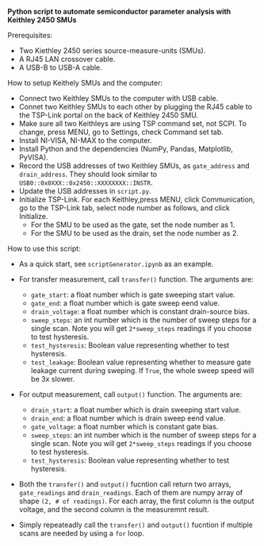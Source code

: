 **Python script to automate semiconductor parameter analysis with Keithley 2450 SMUs**

Prerequisites:
- Two Kiethley 2450 series source-measure-units (SMUs). 
- A RJ45 LAN crossover cable.
- A USB-B to USB-A cable.

How to setup Keithely SMUs and the computer:

- Connect two Keithley SMUs to the computer with USB cable.
- Connet two Keithley SMUs to each other by plugging the RJ45 cable to the TSP-Link portal on the back of Keithley 2450 SMU.
- Make sure all two Keithleys are using TSP command set, not SCPI. To change, press MENU, go to Settings, check Command set tab.
- Install NI-VISA, NI-MAX to the computer.
- Install Python and the dependencies (NumPy, Pandas, Matplotlib, PyVISA).
- Record the USB addresses of two Keithley SMUs, as `gate_address` and `drain_address`. They should look similar to `USB0::0x0XXX::0x2450::XXXXXXXX::INSTR`.
- Update the USB addresses in `script.py`.
- Initialize TSP-Link. For each Keithley,press MENU, click Communication, go to the TSP-Link tab, select node number as follows, and click Initialize.
  - For the SMU to be used as the gate, set the node number as 1.
  - For the SMU to be used as the drain, set the node number as 2.

How to use this script:
- As a quick start, see `scriptGenerator.ipynb` as an example.
- For transfer measurement, call `transfer()` function. The arguments are:
  - `gate_start`: a float number which is gate sweeping start value.
  - `gate_end`: a float number which is gate sweep eend value.
  - `drain_voltage`: a float number which is constant drain-source bias.
  - `sweep_steps`: an int number which is the number of sweep steps for a single scan. Note you will get `2*sweep_steps` readings if you choose to test hysteresis.
  - `test_hysteresis`: Boolean value representing whether to test hysteresis.
  - `test_leakage`: Boolean value representing whether to measure gate leakage current during sweping. If `True`, the whole sweep speed will be 3x slower.
    
- For output measurement, call `output()` function. The arguments are:
  - `drain_start`: a float number which is drain sweeping start value.
  - `drain_end`: a float number which is drain sweep eend value.
  - `gate_voltage`: a float number which is constant gate bias.
  - `sweep_steps`: an int number which is the number of sweep steps for a single scan. Note you will get `2*sweep_steps` readings if you choose to test hysteresis.
  - `test_hysteresis`: Boolean value representing whether to test hysteresis.
- Both the `transfer()` and `output()` fucntion call return two arrays, `gate_readings` and `drain_readings`. Each of them are numpy array of shape `(2, # of readings)`. For each array, the first column is the output voltage, and the second column is the measuremnt result.
- Simply repeateadly call the `transfer()` and `output()` fucntion if multiple scans are needed by using a `for` loop.
